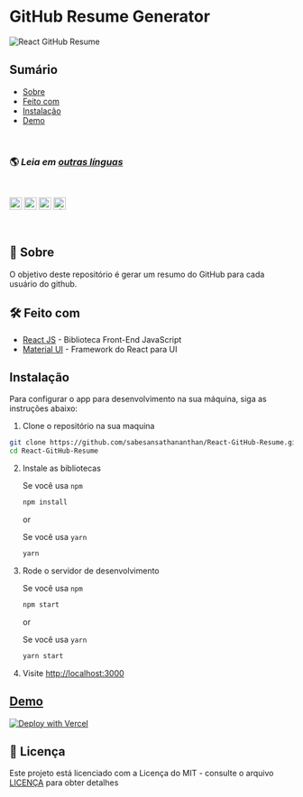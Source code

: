 # GitHub Resume Generator

![React GitHub Resume](,./src/assets/readme/screenshot.png)

## Sumário

- [Sobre](#-sobre)
- [Feito com](#-feito-com)
- [Instalação](#instalação)
- [Demo](#demo)

<br>

### 🌎 _Leia em [outras línguas](./Translations.md)_

<br>

<kbd>[<img title="Deutsch" alt="Deutsch" src="https://cdn.staticaly.com/gh/hjnilsson/country-flags/master/svg/de.svg" width="22">](./translations/README.de.md)</kbd>
<kbd>[<img title="Español" alt="Español" src="https://cdn.staticaly.com/gh/hjnilsson/country-flags/master/svg/es.svg" width="22">](./translations/README.es.md)</kbd>
<kbd>[<img title="Français" alt="Français" src="https://cdn.staticaly.com/gh/hjnilsson/country-flags/master/svg/fr.svg" width="22">](./translations/README.fr.md)</kbd>
<kbd>[<img title="Shqip" alt="Shqip" src="https://cdn.staticaly.com/gh/hjnilsson/country-flags/master/svg/br.svg" width="22">](./translations/README.pt_br.md)</kbd>

<br>

## 🤔 Sobre

O objetivo deste repositório é gerar um resumo do GitHub para cada usuário do github.

## 🛠️ Feito com

- [React JS](https://reactjs.org/) - Biblioteca Front-End JavaScript
- [Material UI](https://material-ui.com/) - Framework do React para UI

## Instalação

Para configurar o app para desenvolvimento na sua máquina, siga as instruções abaixo:

1. Clone o repositório na sua maquina

```bash
git clone https://github.com/sabesansathananthan/React-GitHub-Resume.git
cd React-GitHub-Resume
```

2. Instale as bibliotecas

   Se você usa `npm`

   ```bash
   npm install
   ```

   or

   Se você usa `yarn`

   ```bash
   yarn
   ```

3. Rode o servidor de desenvolvimento

   Se você usa `npm`

   ```bash
   npm start
   ```

   or

   Se você usa `yarn`

   ```bash
   yarn start
   ```

4. Visite <http://localhost:3000>

## [Demo](https://react-github-resume.vercel.app/)

[![Deploy with Vercel](https://vercel.com/button)](https://vercel.com/new/git/external?repository-url=https://github.com/sabesansathananthan/React-GitHub-Resume)

## 📄 Licença

Este projeto está licenciado com a Licença do MIT - consulte o arquivo [LICENÇA](../LICENSE) para obter detalhes
